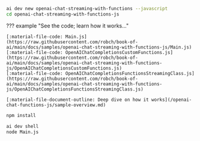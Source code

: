 ```bash title="Generate sample code"
ai dev new openai-chat-streaming-with-functions --javascript
cd openai-chat-streaming-with-functions-js
```

??? example "See the code; learn how it works..."

    [:material-file-code: Main.js](https://raw.githubusercontent.com/robch/book-of-ai/main/docs/samples/openai-chat-streaming-with-functions-js/Main.js)  
    [:material-file-code: OpenAIChatCompletionsCustomFunctions.js](https://raw.githubusercontent.com/robch/book-of-ai/main/docs/samples/openai-chat-streaming-with-functions-js/OpenAIChatCompletionsCustomFunctions.js)  
    [:material-file-code: OpenAIChatCompletionsFunctionsStreamingClass.js](https://raw.githubusercontent.com/robch/book-of-ai/main/docs/samples/openai-chat-streaming-with-functions-js/OpenAIChatCompletionsFunctionsStreamingClass.js)  

    [:material-file-document-outline: Deep dive on how it works](/openai-chat-functions-js/sample-overview.md)  

```bash title="Install dependencies"
npm install
```

```bash title="Run the sample"
ai dev shell
node Main.js
```
